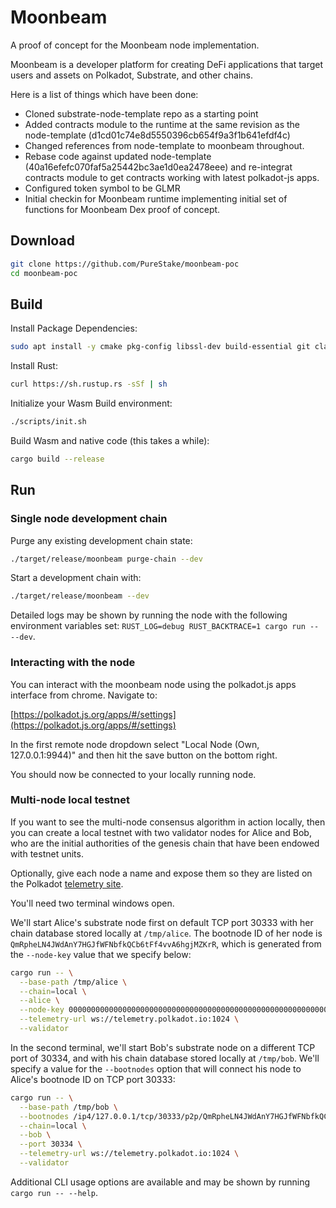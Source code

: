 # Moonbeam

A proof of concept for the Moonbeam node implementation. 

Moonbeam is a developer platform for creating DeFi applications that target users and assets on Polkadot, Substrate, and other chains.

Here is a list of things which have been done:
* Cloned substrate-node-template repo as a starting point
* Added contracts module to the runtime at the same revision as the node-template (d1cd01c74e8d5550396cb654f9a3f1b641efdf4c)
* Changed references from node-template to moonbeam throughout.
* Rebase code against updated node-template (40a16efefc070faf5a25442bc3ae1d0ea2478eee) and re-integrat contracts module to get contracts working with latest polkadot-js apps.
* Configured token symbol to be GLMR
* Initial checkin for Moonbeam runtime implementing initial set of functions for Moonbeam Dex proof of concept.

## Download
```bash
git clone https://github.com/PureStake/moonbeam-poc
cd moonbeam-poc
```

## Build
Install Package Dependencies:
```bash
sudo apt install -y cmake pkg-config libssl-dev build-essential git clang libclang-dev
```
Install Rust:

```bash
curl https://sh.rustup.rs -sSf | sh
```

Initialize your Wasm Build environment:

```bash
./scripts/init.sh
```

Build Wasm and native code (this takes a while):

```bash
cargo build --release
```

## Run

### Single node development chain

Purge any existing development chain state:

```bash
./target/release/moonbeam purge-chain --dev
```

Start a development chain with:

```bash
./target/release/moonbeam --dev
```

Detailed logs may be shown by running the node with the following environment variables set: `RUST_LOG=debug RUST_BACKTRACE=1 cargo run -- --dev`.

### Interacting with the node

You can interact with the moonbeam node using the polkadot.js apps interface from chrome.  Navigate to:

[https://polkadot.js.org/apps/#/settings](https://polkadot.js.org/apps/#/settings)

In the first remote node dropdown select "Local Node (Own, 127.0.0.1:9944)" and then hit the save button on the bottom right.

You should now be connected to your locally running node.

### Multi-node local testnet

If you want to see the multi-node consensus algorithm in action locally, then you can create a local testnet with two validator nodes for Alice and Bob, who are the initial authorities of the genesis chain that have been endowed with testnet units.

Optionally, give each node a name and expose them so they are listed on the Polkadot [telemetry site](https://telemetry.polkadot.io/#/Local%20Testnet).

You'll need two terminal windows open.

We'll start Alice's substrate node first on default TCP port 30333 with her chain database stored locally at `/tmp/alice`. The bootnode ID of her node is `QmRpheLN4JWdAnY7HGJfWFNbfkQCb6tFf4vvA6hgjMZKrR`, which is generated from the `--node-key` value that we specify below:

```bash
cargo run -- \
  --base-path /tmp/alice \
  --chain=local \
  --alice \
  --node-key 0000000000000000000000000000000000000000000000000000000000000001 \
  --telemetry-url ws://telemetry.polkadot.io:1024 \
  --validator
```

In the second terminal, we'll start Bob's substrate node on a different TCP port of 30334, and with his chain database stored locally at `/tmp/bob`. We'll specify a value for the `--bootnodes` option that will connect his node to Alice's bootnode ID on TCP port 30333:

```bash
cargo run -- \
  --base-path /tmp/bob \
  --bootnodes /ip4/127.0.0.1/tcp/30333/p2p/QmRpheLN4JWdAnY7HGJfWFNbfkQCb6tFf4vvA6hgjMZKrR \
  --chain=local \
  --bob \
  --port 30334 \
  --telemetry-url ws://telemetry.polkadot.io:1024 \
  --validator
```

Additional CLI usage options are available and may be shown by running `cargo run -- --help`.

